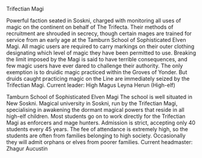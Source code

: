 Trifectian Magi

Powerful faction seated in Soskni, charged with monitoring all uses of magic on the continent on behalf of The Trifecta. Their methods of recruitment are shrouded in secrecy, though certain mages are trained for service from an early age at the Tamburn School of Sophisticated Elven Magi.
All magic users are required to carry markings on their outer clothing designating which level of magic they have been permitted to use. Breaking the limit imposed by the Magi is said to have terrible consequences, and few magic users have ever dared to challenge their authority.
The only exemption is to druidic magic practiced within the Groves of Yonder. But druids caught practicing magic on the Line are immediately seized by the Trifectian Magi.
Current leader: High Magus Leyna Herun (High-elf)

Tamburn School of Sophisticated Elven Magi
The school is well situated in New Soskni.
Magical university in Soskni, run by the Trifectian Magi, specialising in awakening the dormant magical powers that reside in all high-elf children. Most students go on to work directly for the Trifectian Magi as enforcers and mage hunters.
Admission is strict, accepting only 40 students every 45 years. The fee of attendance is extremely high, so the students are often from families belonging to high society. Occasionally they will admit orphans or elves from poorer families.
Current headmaster: Zhagur Aucustin